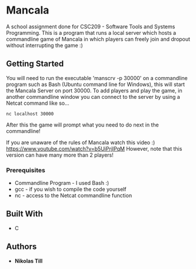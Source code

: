 # Mancala
A school assignment done for CSC209 - Software Tools and Systems Programming. This is a program that runs a local server which hosts a commandline game of Mancala in which players can freely join and dropout without interrupting the game :)

## Getting Started

You will need to run the executable 'manscrv -p 30000' on a commandline program such as Bash (Ubuntu command line for Windows), this will start the Mancala Server on port 30000. To add players and play the game, in another commandline window you can connect to the server by using a Netcat command like so...
  
    nc localhost 30000
 
After this the game will prompt what you need to do next in the commandline!

If you are unaware of the rules of Mancala watch this video :)
https://www.youtube.com/watch?v=b5UiPrjlPqM
However, note that this version can have many more than 2 players!

### Prerequisites

* Commandline Program - I used Bash :)
* gcc - if you wish to compile the code yourself
* nc - access to the Netcat commandline function


## Built With

* C

## Authors

* **Nikolas Till**
